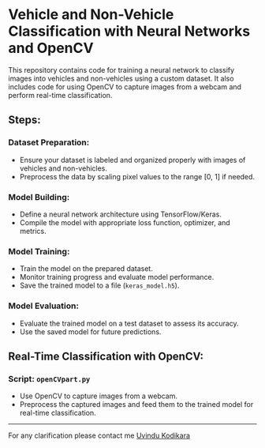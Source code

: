 # Vehicle and Non-Vehicle Classification with Neural Networks and OpenCV

This repository contains code for training a neural network to classify images into vehicles and non-vehicles using a custom dataset. It also includes code for using OpenCV to capture images from a webcam and perform real-time classification.

## Steps:

### Dataset Preparation:
- Ensure your dataset is labeled and organized properly with images of vehicles and non-vehicles.
- Preprocess the data by scaling pixel values to the range [0, 1] if needed.

### Model Building:
- Define a neural network architecture using TensorFlow/Keras.
- Compile the model with appropriate loss function, optimizer, and metrics.

### Model Training:
- Train the model on the prepared dataset.
- Monitor training progress and evaluate model performance.
- Save the trained model to a file (`keras_model.h5`).

### Model Evaluation:
- Evaluate the trained model on a test dataset to assess its accuracy.
- Use the saved model for future predictions.

## Real-Time Classification with OpenCV:

### Script: `openCVpart.py`
- Use OpenCV to capture images from a webcam.
- Preprocess the captured images and feed them to the trained model for real-time classification.

---

For any clarification please contact me [Uvindu Kodikara](mailto:uvindukodikara@gmail.com)



